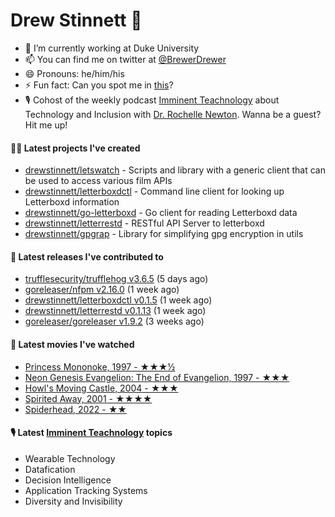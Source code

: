 
# Drew Stinnett 👋

- 🔭 I’m currently working at Duke University
- 📫 You can find me on twitter at [@BrewerDrewer](https://twitter.com/BrewerDrewer)
- 😄 Pronouns: he/him/his
- ⚡ Fun fact: Can you spot me in [this](https://www.youtube.com/watch?v=oL9WnB0qHBA)?
- 🎙 Cohost of the weekly podcast [Imminent Teachnology](https://podcast.imminentteachnology.com/) about Technology and Inclusion with [Dr. Rochelle Newton](https://www.linkedin.com/in/drrochellenewton/). Wanna be a guest? Hit me up!

#### 👨‍💻 Latest projects I've created
- [drewstinnett/letswatch](https://github.com/drewstinnett/letswatch) - Scripts and library with a generic client that can be used to access various film APIs
- [drewstinnett/letterboxdctl](https://github.com/drewstinnett/letterboxdctl) - Command line client for looking up Letterboxd information
- [drewstinnett/go-letterboxd](https://github.com/drewstinnett/go-letterboxd) - Go client for reading Letterboxd data
- [drewstinnett/letterrestd](https://github.com/drewstinnett/letterrestd) - RESTful API Server to letterboxd
- [drewstinnett/gpgrap](https://github.com/drewstinnett/gpgrap) - Library for simplifying gpg encryption in utils

#### 🚀 Latest releases I've contributed to
- [trufflesecurity/trufflehog v3.6.5](https://github.com/trufflesecurity/trufflehog/releases/tag/v3.6.5) (5 days ago)
- [goreleaser/nfpm v2.16.0](https://github.com/goreleaser/nfpm/releases/tag/v2.16.0) (1 week ago)
- [drewstinnett/letterboxdctl v0.1.5](https://github.com/drewstinnett/letterboxdctl/releases/tag/v0.1.5) (1 week ago)
- [drewstinnett/letterrestd v0.1.13](https://github.com/drewstinnett/letterrestd/releases/tag/v0.1.13) (1 week ago)
- [goreleaser/goreleaser v1.9.2](https://github.com/goreleaser/goreleaser/releases/tag/v1.9.2) (3 weeks ago)

#### 🍿 Latest movies I've watched
- [Princess Mononoke, 1997 - ★★★½](https://letterboxd.com/mondodrew/film/princess-mononoke/)
- [Neon Genesis Evangelion: The End of Evangelion, 1997 - ★★★](https://letterboxd.com/mondodrew/film/neon-genesis-evangelion-the-end-of-evangelion/)
- [Howl&#39;s Moving Castle, 2004 - ★★★](https://letterboxd.com/mondodrew/film/howls-moving-castle/)
- [Spirited Away, 2001 - ★★★★](https://letterboxd.com/mondodrew/film/spirited-away/)
- [Spiderhead, 2022 - ★★](https://letterboxd.com/mondodrew/film/spiderhead/)

#### 🎙 Latest [Imminent Teachnology](https://podcast.imminentteachnology.com/) topics
- Wearable Technology
- Datafication
- Decision Intelligence
- Application Tracking Systems
- Diversity and Invisibility